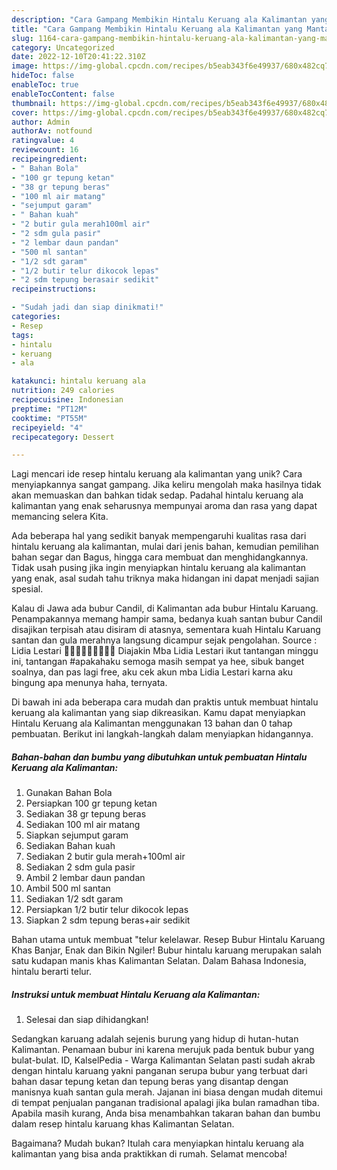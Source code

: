 ```yaml
---
description: "Cara Gampang Membikin Hintalu Keruang ala Kalimantan yang Mantap"
title: "Cara Gampang Membikin Hintalu Keruang ala Kalimantan yang Mantap"
slug: 1164-cara-gampang-membikin-hintalu-keruang-ala-kalimantan-yang-mantap
category: Uncategorized
date: 2022-12-10T20:41:22.310Z
image: https://img-global.cpcdn.com/recipes/b5eab343f6e49937/680x482cq70/hintalu-keruang-ala-kalimantan-foto-resep-utama.jpg
hideToc: false
enableToc: true
enableTocContent: false
thumbnail: https://img-global.cpcdn.com/recipes/b5eab343f6e49937/680x482cq70/hintalu-keruang-ala-kalimantan-foto-resep-utama.jpg
cover: https://img-global.cpcdn.com/recipes/b5eab343f6e49937/680x482cq70/hintalu-keruang-ala-kalimantan-foto-resep-utama.jpg
author: Admin
authorAv: notfound
ratingvalue: 4
reviewcount: 16
recipeingredient:
- " Bahan Bola"
- "100 gr tepung ketan"
- "38 gr tepung beras"
- "100 ml air matang"
- "sejumput garam"
- " Bahan kuah"
- "2 butir gula merah100ml air"
- "2 sdm gula pasir"
- "2 lembar daun pandan"
- "500 ml santan"
- "1/2 sdt garam"
- "1/2 butir telur dikocok lepas"
- "2 sdm tepung berasair sedikit"
recipeinstructions:

- "Sudah jadi dan siap dinikmati!"
categories:
- Resep
tags:
- hintalu
- keruang
- ala

katakunci: hintalu keruang ala 
nutrition: 249 calories
recipecuisine: Indonesian
preptime: "PT12M"
cooktime: "PT55M"
recipeyield: "4"
recipecategory: Dessert

---
```





Lagi mencari ide resep hintalu keruang ala kalimantan yang unik? Cara menyiapkannya sangat gampang. Jika keliru mengolah maka hasilnya tidak akan memuaskan dan bahkan tidak sedap. Padahal hintalu keruang ala kalimantan yang enak seharusnya mempunyai aroma dan rasa yang dapat memancing selera Kita.





Ada beberapa hal yang sedikit banyak mempengaruhi kualitas rasa dari hintalu keruang ala kalimantan, mulai dari jenis bahan, kemudian pemilihan bahan segar dan Bagus, hingga cara membuat dan menghidangkannya. Tidak usah pusing jika ingin menyiapkan hintalu keruang ala kalimantan yang enak,      asal sudah tahu triknya maka hidangan ini dapat menjadi sajian spesial.














Kalau di Jawa ada bubur Candil, di Kalimantan ada bubur Hintalu Karuang. Penampakannya memang hampir sama, bedanya kuah santan bubur Candil disajikan terpisah atau disiram di atasnya, sementara kuah Hintalu Karuang santan dan gula merahnya langsung dicampur sejak pengolahan. Source : Lidia Lestari 🥚🥚🥚🥚🥚🥚🥚🥚🥚 Diajakin Mba Lidia Lestari ikut tantangan minggu ini, tantangan #apakahaku semoga masih sempat ya hee, sibuk banget soalnya, dan pas lagi free, aku cek akun mba Lidia Lestari karna aku bingung apa menunya haha, ternyata.






Di bawah ini ada beberapa cara mudah dan praktis untuk membuat hintalu keruang ala kalimantan yang siap dikreasikan. Kamu dapat menyiapkan Hintalu Keruang ala Kalimantan menggunakan 13 bahan dan 0 tahap pembuatan. Berikut ini langkah-langkah dalam menyiapkan hidangannya.

<!--inarticleads1-->

##### Bahan-bahan dan bumbu yang dibutuhkan untuk pembuatan Hintalu Keruang ala Kalimantan:

1. Gunakan  Bahan Bola
1. Persiapkan 100 gr tepung ketan
1. Sediakan 38 gr tepung beras
1. Sediakan 100 ml air matang
1. Siapkan sejumput garam
1. Sediakan  Bahan kuah
1. Sediakan 2 butir gula merah+100ml air
1. Sediakan 2 sdm gula pasir
1. Ambil 2 lembar daun pandan
1. Ambil 500 ml santan
1. Sediakan 1/2 sdt garam
1. Persiapkan 1/2 butir telur dikocok lepas
1. Siapkan 2 sdm tepung beras+air sedikit


Bahan utama untuk membuat &#34;telur kelelawar. Resep Bubur Hintalu Karuang Khas Banjar, Enak dan Bikin Ngiler! Bubur hintalu karuang merupakan salah satu kudapan manis khas Kalimantan Selatan. Dalam Bahasa Indonesia, hintalu berarti telur. 

<!--inarticleads2-->

##### Instruksi untuk membuat Hintalu Keruang ala Kalimantan:


1. Selesai dan siap dihidangkan!

Sedangkan karuang adalah sejenis burung yang hidup di hutan-hutan Kalimantan. Penamaan bubur ini karena merujuk pada bentuk bubur yang bulat-bulat. ID, KalselPedia - Warga Kalimantan Selatan pasti sudah akrab dengan hintalu karuang yakni panganan serupa bubur yang terbuat dari bahan dasar tepung ketan dan tepung beras yang disantap dengan manisnya kuah santan gula merah. Jajanan ini biasa dengan mudah ditemui di tempat penjualan panganan tradisional apalagi jika bulan ramadhan tiba. Apabila masih kurang, Anda bisa menambahkan takaran bahan dan bumbu dalam resep hintalu karuang khas Kalimantan Selatan. 

Bagaimana? Mudah bukan? Itulah cara menyiapkan hintalu keruang ala kalimantan yang bisa anda praktikkan di rumah. Selamat mencoba!
